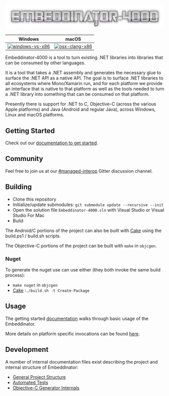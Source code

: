 ![Embeddinator-4000 Logo](e4000-logo.png)

| Windows                   | macOS                       |
|---------------------------|-----------------------------|
| [![windows-vs-x86][1]][2] | [![osx-clang-x86][3]][4]

[1]: https://ci.appveyor.com/api/projects/status/lnmi5dh2ukm1n79o/branch/master?svg=true
[2]: https://ci.appveyor.com/project/tritao/embeddinator-4000/branch/master
[3]: https://travis-ci.org/mono/Embeddinator-4000.svg?branch=master
[4]: https://travis-ci.org/mono/Embeddinator-4000

Embeddinator-4000 is a tool to turn existing .NET libraries into
libraries that can be consumed by other languages.   

It is a tool that takes a .NET assembly and generates the necessary
glue to surface the .NET API as a native API.   The goal is to surface
.NET libraries to all ecosystems where Mono/Xamarin run, and for each
platform we provide an interface that is native to that platform as well
as the tools needed to turn a .NET library into something that can be 
consumed on that platform.

Presently there is support for .NET to C, Objective-C (across the various Apple platforms)
and Java (Android and regular Java), across Windows, Linux and macOS platforms.

## Getting Started

Check out our [documentation to get started](https://docs.microsoft.com/en-us/xamarin/tools/dotnet-embedding/index).

## Community

Feel free to join us at our [#managed-interop](https://gitter.im/managed-interop) Gitter discussion channel.

## Building

- Clone this repository 
- Initialize/update submodules: `git submodule update --recursive --init`
- Open the solution file `Embeddinator-4000.sln` with Visual Studio or Visual Studio For Mac
- Build

The Android/C portions of the project can also be built with [Cake](https://cakebuild.net/) using the build.ps1 / build.sh scripts.

The Objective-C portions of the project can be built with `make` in `objcgen`.

### Nuget

To generate the nuget use can use either (they both invoke the same build process):

- `make nuget` in `objcgen`
- [Cake](https://cakebuild.net/) :`./build.sh -t Create-Package`


## Usage

The getting started [documentation](https://docs.microsoft.com/en-us/xamarin/tools/dotnet-embedding/index) walks through basic usage of the Embeddinator. 

More details on platform specific invocations can be found [here](Usage.md).


## Development

A number of internal documentation files exist describing the project and internal structure of Embeddinator:

- [General Project Structure](ProjectStructure.md)
- [Automated Tests](tests/Tests.md)
- [Objective-C Generator Internals](objcgen/Internals.md)
